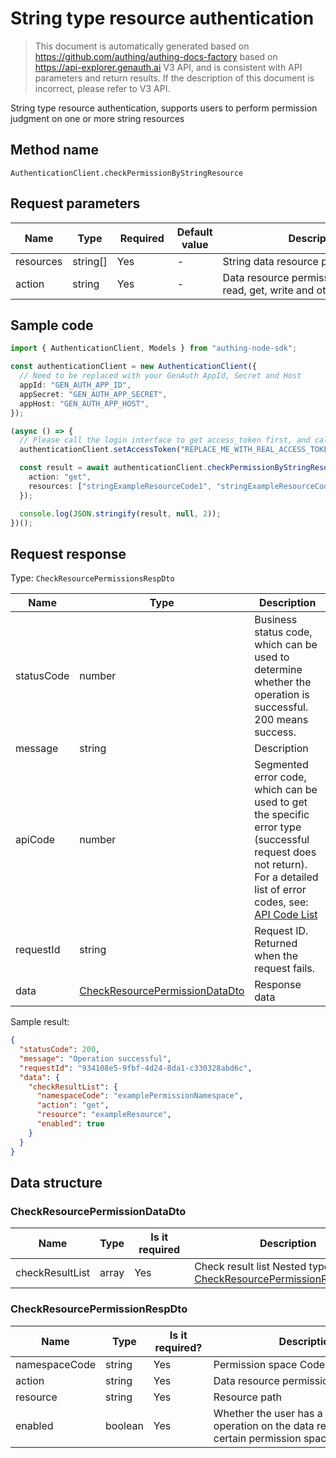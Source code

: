 # String type resource authentication

<!--
Warning⚠️:
Do not modify this document directly,
https://github.com/Authing/authing-docs-factory
Use this project to generate
-->

<LastUpdated />

> This document is automatically generated based on https://github.com/authing/authing-docs-factory based on https://api-explorer.genauth.ai V3 API, and is consistent with API parameters and return results. If the description of this document is incorrect, please refer to V3 API.

String type resource authentication, supports users to perform permission judgment on one or more string resources

## Method name

`AuthenticationClient.checkPermissionByStringResource`

## Request parameters

| Name      | Type     | <div style="width:80px">Required</div> | Default value | <div style="width:300px">Description</div>                             | <div style="width:200px"></div>Example value</div>    |
| --------- | -------- | -------------------------------------- | ------------- | ---------------------------------------------------------------------- | ----------------------------------------------------- |
| resources | string[] | Yes                                    | -             | String data resource path list,                                        | `["exampleStringResource1","exampleStringResource2"]` |
| action    | string   | Yes                                    | -             | Data resource permission operation, read, get, write and other actions | `get`                                                 |

## Sample code

```ts
import { AuthenticationClient, Models } from "authing-node-sdk";

const authenticationClient = new AuthenticationClient({
  // Need to be replaced with your GenAuth AppId, Secret and Host
  appId: "GEN_AUTH_APP_ID",
  appSecret: "GEN_AUTH_APP_SECRET",
  appHost: "GEN_AUTH_APP_HOST",
});

(async () => {
  // Please call the login interface to get access_token first, and call the setAccessToken method to set access_token
  authenticationClient.setAccessToken("REPLACE_ME_WITH_REAL_ACCESS_TOKEN");

  const result = await authenticationClient.checkPermissionByStringResource({
    action: "get",
    resources: ["stringExampleResourceCode1", "stringExampleResourceCode2"],
  });

  console.log(JSON.stringify(result, null, 2));
})();
```

## Request response

Type: `CheckResourcePermissionsRespDto`

| Name       | Type                                                                         | Description                                                                                                                                                                                                                                                                                                                                  |
| ---------- | ---------------------------------------------------------------------------- | -------------------------------------------------------------------------------------------------------------------------------------------------------------------------------------------------------------------------------------------------------------------------------------------------------------------------------------------- |
| statusCode | number                                                                       | Business status code, which can be used to determine whether the operation is successful. 200 means success.                                                                                                                                                                                                                                 |
| message    | string                                                                       | Description                                                                                                                                                                                                                                                                                                                                  |
| apiCode    | number                                                                       | Segmented error code, which can be used to get the specific error type (successful request does not return). For a detailed list of error codes, see: [API Code List](https://api-explorer.genauth.ai/?tag=group/%E5%BC%80%E5%8F%91%E5%87%86%E5%A4%87#tag/%E5%BC%80%E5%8F%91%E5%87%86%E5%A4%87/%E9%94%99%E8%AF%AF%E5%A4%84%E7%90%86/apiCode) |
| requestId  | string                                                                       | Request ID. Returned when the request fails.                                                                                                                                                                                                                                                                                                 |
| data       | <a href="#CheckResourcePermissionDataDto">CheckResourcePermissionDataDto</a> | Response data                                                                                                                                                                                                                                                                                                                                |

Sample result:

```json
{
  "statusCode": 200,
  "message": "Operation successful",
  "requestId": "934108e5-9fbf-4d24-8da1-c330328abd6c",
  "data": {
    "checkResultList": {
      "namespaceCode": "examplePermissionNamespace",
      "action": "get",
      "resource": "exampleResource",
      "enabled": true
    }
  }
}
```

## Data structure

### <a id="CheckResourcePermissionDataDto"></a> CheckResourcePermissionDataDto

| Name            | Type  | <div style="width:80px">Is it required</div> | <div style="width:300px">Description</div>                                                                   | <div style="width:200px">Example value</div> |
| --------------- | ----- | -------------------------------------------- | ------------------------------------------------------------------------------------------------------------ | -------------------------------------------- |
| checkResultList | array | Yes                                          | Check result list Nested type: <a href="#CheckResourcePermissionRespDto">CheckResourcePermissionRespDto</a>. |                                              |

### <a id="CheckResourcePermissionRespDto"></a> CheckResourcePermissionRespDto

| Name          | Type    | <div style="width:80px">Is it required?</div> | <div style="width:300px">Description</div>                                                     | <div style="width:200px">Example value</div> |
| ------------- | ------- | --------------------------------------------- | ---------------------------------------------------------------------------------------------- | -------------------------------------------- |
| namespaceCode | string  | Yes                                           | Permission space Code                                                                          | `examplePermissionNamespace`                 |
| action        | string  | Yes                                           | Data resource permission operation                                                             | `get`                                        |
| resource      | string  | Yes                                           | Resource path                                                                                  | `exampleResource`                            |
| enabled       | boolean | Yes                                           | Whether the user has a certain operation on the data resource under a certain permission space | `true`                                       |
